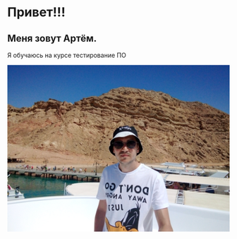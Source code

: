 # Привет!!!
## Меня зовут Артём.
Я обучаюсь на курсе тестирование ПО

![Alt text](IMG_20210625_092506_096.jpg)
